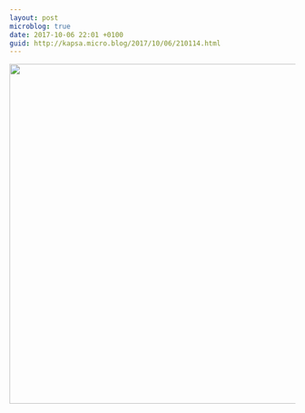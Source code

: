 ```yaml
---
layout: post
microblog: true
date: 2017-10-06 22:01 +0100
guid: http://kapsa.micro.blog/2017/10/06/210114.html
---
```



<img src="http://jeankapsa.com/uploads/2017/657ffca9c2.jpg" width="600" height="599" />
